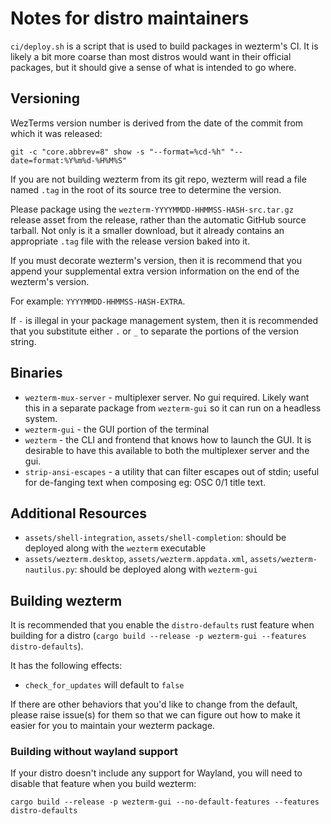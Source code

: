 # Notes for distro maintainers

`ci/deploy.sh` is a script that is used to build packages in wezterm's CI.
It is likely a bit more coarse than most distros would want in their
official packages, but it should give a sense of what is intended to go where.

## Versioning

WezTerms version number is derived from the date of the commit from which it
was released:

```
git -c "core.abbrev=8" show -s "--format=%cd-%h" "--date=format:%Y%m%d-%H%M%S"
```

If you are not building wezterm from its git repo, wezterm will read a file named
`.tag` in the root of its source tree to determine the version.

Please package using the `wezterm-YYYYMMDD-HHMMSS-HASH-src.tar.gz` release
asset from the release, rather than the automatic GitHub source tarball.
Not only is it a smaller download, but it already contains an appropriate
`.tag` file with the release version baked into it.

If you must decorate wezterm's version, then it is recommend that you append
your supplemental extra version information on the end of the wezterm's
version.

For example: `YYYYMMDD-HHMMSS-HASH-EXTRA`.

If `-` is illegal in your package management system, then it is recommended
that you substitute either `.` or `_` to separate the portions of the version
string.

## Binaries

* `wezterm-mux-server` - multiplexer server. No gui required. Likely want this
  in a separate package from `wezterm-gui` so it can run on a headless system.
* `wezterm-gui` - the GUI portion of the terminal
* `wezterm` - the CLI and frontend that knows how to launch the GUI. It is
  desirable to have this available to both the multiplexer server and the gui.
* `strip-ansi-escapes` - a utility that can filter escapes out of stdin; useful
  for de-fanging text when composing eg: OSC 0/1 title text.

## Additional Resources

* `assets/shell-integration`, `assets/shell-completion`: should be deployed along with the `wezterm` executable
* `assets/wezterm.desktop`, `assets/wezterm.appdata.xml`, `assets/wezterm-nautilus.py`: should be deployed along with `wezterm-gui`

## Building wezterm

It is recommended that you enable the `distro-defaults` rust feature
when building for a distro (`cargo build --release -p wezterm-gui --features distro-defaults`).

It has the following effects:

* `check_for_updates` will default to `false`

If there are other behaviors that you'd like to change from the default, please
raise issue(s) for them so that we can figure out how to make it easier for you
to maintain your wezterm package.

### Building without wayland support

If your distro doesn't include any support for Wayland, you will need to
disable that feature when you build wezterm:

```
cargo build --release -p wezterm-gui --no-default-features --features distro-defaults
```

